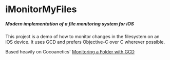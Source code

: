 iMonitorMyFiles
===============
##### *Modern implementation of a file monitoring system for iOS*

This project is a demo of how to monitor changes in the filesystem on an iOS device. It uses GCD and prefers Objective-C over C wherever possible.

Based heavily on Cocoanetics' [Monitoring a Folder with GCD](http://www.cocoanetics.com/2013/08/monitoring-a-folder-with-gcd)
